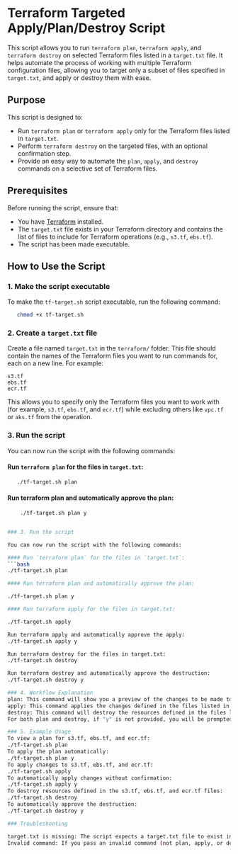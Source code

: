 # Terraform Targeted Apply/Plan/Destroy Script

This script allows you to run `terraform plan`, `terraform apply`, and `terraform destroy` on selected Terraform files listed in a `target.txt` file. It helps automate the process of working with multiple Terraform configuration files, allowing you to target only a subset of files specified in `target.txt`, and apply or destroy them with ease.

## Purpose

This script is designed to:
- Run `terraform plan` or `terraform apply` only for the Terraform files listed in `target.txt`.
- Perform `terraform destroy` on the targeted files, with an optional confirmation step.
- Provide an easy way to automate the `plan`, `apply`, and `destroy` commands on a selective set of Terraform files.

## Prerequisites

Before running the script, ensure that:
- You have [Terraform](https://www.terraform.io/downloads) installed.
- The `target.txt` file exists in your Terraform directory and contains the list of files to include for Terraform operations (e.g., `s3.tf`, `ebs.tf`).
- The script has been made executable.

## How to Use the Script

### 1. Make the script executable

To make the `tf-target.sh` script executable, run the following command:
```bash
   chmod +x tf-target.sh
```

### 2. Create a `target.txt` file

Create a file named `target.txt` in the `terraform/` folder. This file should contain the names of the Terraform files you want to run commands for, each on a new line. For example:
```
s3.tf 
ebs.tf 
ecr.tf
```

This allows you to specify only the Terraform files you want to work with (for example, `s3.tf`, `ebs.tf`, and `ecr.tf`) while excluding others like `vpc.tf` or `aks.tf` from the operation.

### 3. Run the script

You can now run the script with the following commands:

#### Run `terraform plan` for the files in `target.txt`:
```bash
   ./tf-target.sh plan
```
#### Run terraform plan and automatically approve the plan:

```bash
    ./tf-target.sh plan y


### 3. Run the script

You can now run the script with the following commands:

#### Run `terraform plan` for the files in `target.txt`:
```bash
./tf-target.sh plan

#### Run terraform plan and automatically approve the plan:

./tf-target.sh plan y

#### Run terraform apply for the files in target.txt:

./tf-target.sh apply

Run terraform apply and automatically approve the apply:
./tf-target.sh apply y

Run terraform destroy for the files in target.txt:
./tf-target.sh destroy

Run terraform destroy and automatically approve the destruction:
./tf-target.sh destroy y

### 4. Workflow Explanation
plan: This command will show you a preview of the changes to be made to the resources specified in the files listed in target.txt. If "y" is passed, the plan will be automatically approved for the next step.
apply: This command applies the changes defined in the files listed in target.txt. If "y" is passed, the apply will be automatically approved.
destroy: This command will destroy the resources defined in the files listed in target.txt. If "y" is passed, the destruction will be automatically approved.
For both plan and destroy, if "y" is not provided, you will be prompted for confirmation before applying or destroying the changes.

### 5. Example Usage
To view a plan for s3.tf, ebs.tf, and ecr.tf:
./tf-target.sh plan
To apply the plan automatically:
./tf-target.sh plan y
To apply changes to s3.tf, ebs.tf, and ecr.tf:
./tf-target.sh apply
To automatically apply changes without confirmation:
./tf-target.sh apply y
To destroy resources defined in the s3.tf, ebs.tf, and ecr.tf files:
./tf-target.sh destroy
To automatically approve the destruction:
./tf-target.sh destroy y

### Troubleshooting

target.txt is missing: The script expects a target.txt file to exist in the terraform/ directory. Ensure that this file exists and contains the correct filenames of your Terraform files.
Invalid command: If you pass an invalid command (not plan, apply, or destroy), the script will display a usage message and exit. Ensure you use one of the valid commands.


